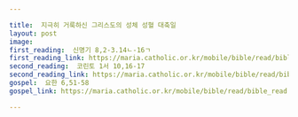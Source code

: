 ```yaml
---

title:  지극히 거룩하신 그리스도의 성체 성혈 대축일
layout: post 
image:  
first_reading:  신명기 8,2-3.14ㄴ-16ㄱ
first_reading_link: https://maria.catholic.or.kr/mobile/bible/read/bible_read.asp?m=1&n=105&p=8
second_reading:  코린토 1서 10,16-17
second_reading_link: https://maria.catholic.or.kr/mobile/bible/read/bible_read.asp?m=2&n=153&p=10
gospel:  요한 6,51-58
gospel_link: https://maria.catholic.or.kr/mobile/bible/read/bible_read.asp?m=2&n=150&p=6

---
```


